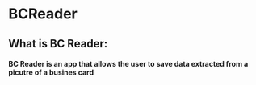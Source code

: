 # BCReader

## What is BC Reader: 

#### BC Reader is an app that allows the user to save data extracted from a picutre of a busines card

